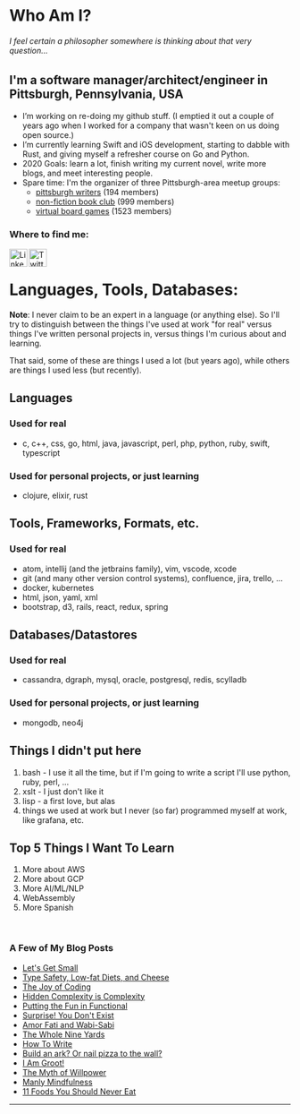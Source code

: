 
<!--
**rlunde/rlunde** is a ✨ _special_ ✨ repository because its `README.md` (this file) appears on your GitHub profile.
-->
# Who Am I?

###### I feel certain a philosopher somewhere is thinking about that very question...

## I'm a software manager/architect/engineer in Pittsburgh, Pennsylvania, USA

- I’m working on re-doing my github stuff. (I emptied it out a couple of years ago when I worked for a company that wasn't keen on us doing open source.) 
- I’m currently learning Swift and iOS development, starting to dabble with Rust, and giving myself a refresher course on Go and Python.
- 2020 Goals: learn a lot, finish writing my current novel, write more blogs, and meet interesting people.
- Spare time: I'm the organizer of three Pittsburgh-area meetup groups: 
  - [pittsburgh writers](https://www.meetup.com/pittsburgh-writers-meetup/) (194 members)
  - [non-fiction book club](https://www.meetup.com/Pittsburgh-NonFiction-Round-Table/) (999 members)
  - [virtual board games](https://www.meetup.com/Board-Gaming-Geeks) (1523 members)

### Where to find me:

[<img align="left" alt="LinkedIn" height="32" width="32" src="https://cdn.jsdelivr.net/npm/simple-icons@v3/icons/linkedin.svg" />](https://www.linkedin.com/in/ron-lunde-6205/)

[<img align="left" alt="Twitter" height="32" width="32" src="https://cdn.jsdelivr.net/npm/simple-icons@v3/icons/twitter.svg" />](https://twitter.com/rlunde)

<br />

# Languages, Tools, Databases:

**Note**: I never claim to be an expert in a language (or anything else). So I'll try to distinguish between the things I've used at work "for real" versus things I've written personal projects in, versus things I'm curious about and learning.

That said, some of these are things I used a lot (but years ago), while others are things I used less (but recently).

## Languages

### Used for real
- c, c++, css, go, html, java, javascript, perl, php, python, ruby, swift, typescript

### Used for personal projects, or just learning
- clojure, elixir, rust

## Tools, Frameworks, Formats, etc.

### Used for real
- atom, intellij (and the jetbrains family), vim, vscode, xcode
- git (and many other version control systems), confluence, jira, trello, ...
- docker, kubernetes
- html, json, yaml, xml
- bootstrap, d3, rails, react, redux, spring

## Databases/Datastores

### Used for real
- cassandra, dgraph, mysql, oracle, postgresql, redis, scylladb

### Used for personal projects, or just learning
- mongodb, neo4j

## Things I didn't put here

1. bash - I use it all the time, but if I'm going to write a script I'll use python, ruby, perl, ...
2. xslt - I just don't like it
3. lisp - a first love, but alas
4. things we used at work but I never (so far) programmed myself at work, like grafana, etc.

## Top 5 Things I Want To Learn

1. More about AWS
2. More about GCP
3. More AI/ML/NLP 
4. WebAssembly
5. More Spanish

<br />

### A Few of My Blog Posts
- [Let's Get Small](https://medium.com/@rlunde/lets-get-small-df796fca1944)
- [Type Safety, Low-fat Diets, and Cheese](https://medium.com/@rlunde/type-safety-low-fat-diets-and-cheese-1bb113656d0)
- [The Joy of Coding](https://medium.com/@rlunde/the-joy-of-coding-f788cab20bbb)
- [Hidden Complexity is Complexity](https://medium.com/@rlunde/hidden-complexity-is-complexity-a88d242f2322)
- [Putting the Fun in Functional](https://medium.com/@rlunde/kick-em-in-the-monads-4151d57b613d)
- [Surprise! You Don't Exist](https://medium.com/@rlunde/surprise-you-dont-exist-52dcbc75b11f)
- [Amor Fati and Wabi-Sabi](https://medium.com/@rlunde/attitude-101-amor-fati-and-wabi-sabi-2c1208974df3)
- [The Whole Nine Yards](https://medium.com/@rlunde/the-whole-nine-yards-428d0f095b2c)
- [How To Write](https://medium.com/@rlunde/how-to-write-4f3f19d39bb9)
- [Build an ark? Or nail pizza to the wall?](https://medium.com/@rlunde/build-an-ark-or-nail-pizza-to-the-wall-ac07be90b4bd)
- [I Am Groot!](https://medium.com/@rlunde/i-am-groot-f3dad5a805bb)
- [The Myth of Willpower](https://medium.com/@rlunde/the-myth-of-willpower-56756e5f606c)
- [Manly Mindfulness](https://medium.com/@rlunde/manly-mindfulness-8c16b4ca17bf)
- [11 Foods You Should Never Eat](https://medium.com/@rlunde/11-foods-you-should-never-eat-57d469aa0cf1)

---
